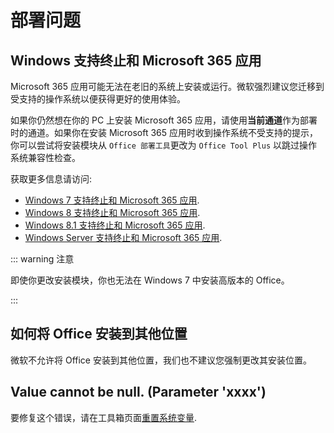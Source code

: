 # 部署问题

## Windows 支持终止和 Microsoft 365 应用

Microsoft 365 应用可能无法在老旧的系统上安装或运行。微软强烈建议您迁移到受支持的操作系统以便获得更好的使用体验。

如果你仍然想在你的 PC 上安装 Microsoft 365 应用，请使用**当前通道**作为部署时的通道。如果你在安装 Microsoft 365 应用时收到操作系统不受支持的提示，你可以尝试将安装模块从 `Office 部署工具`更改为 `Office Tool Plus` 以跳过操作系统兼容性检查。

获取更多信息请访问:

- [Windows 7 支持终止和 Microsoft 365 应用](https://docs.microsoft.com/zh-cn/deployoffice/endofsupport/windows-7-support).
- [Windows 8 支持终止和 Microsoft 365 应用](https://docs.microsoft.com/zh-cn/deployoffice/endofsupport/windows-8-support).
- [Windows 8.1 支持终止和 Microsoft 365 应用](https://docs.microsoft.com/zh-cn/deployoffice/endofsupport/windows-81-support).
- [Windows Server 支持终止和 Microsoft 365 应用](https://docs.microsoft.com/zh-cn/deployoffice/endofsupport/windows-server-support).

::: warning 注意

即使你更改安装模块，你也无法在 Windows 7 中安装高版本的 Office。

:::

## 如何将 Office 安装到其他位置

微软不允许将 Office 安装到其他位置，我们也不建议您强制更改其安装位置。

## Value cannot be null. (Parameter 'xxxx')

要修复这个错误，请在工具箱页面[重置系统变量](/zh-cn/toolbox/windows.md#重置系统变量).

